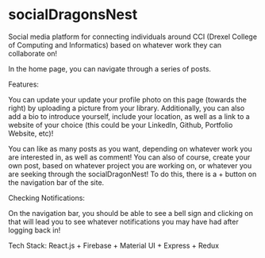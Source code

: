 # socialDragonsNest
Social media platform for connecting individuals around CCI (Drexel College of Computing and Informatics) based on whatever work they can collaborate on! 

In the home page, you can navigate through a series of posts. 

Features: 

You can update your update your profile photo on this page (towards the right) by uploading a picture from your library. Additionally, you can also add a bio to introduce yourself, include your location, as well as a link to a website of your choice (this could be your LinkedIn, Github, Portfolio Website, etc)!

You can like as many posts as you want, depending on whatever work you are interested in, as well as comment! You can also of course, create your own post, based on whatever project you are working on, or whatever you are seeking through the socialDragonNest! To do this, there is a + button on the navigation bar of the site. 

Checking Notifications:

On the navigation bar, you should be able to see a bell sign and clicking on that will lead you to see whatever notifications you may have had after logging back in! 


Tech Stack: 
React.js + Firebase + Material UI + Express + Redux 
